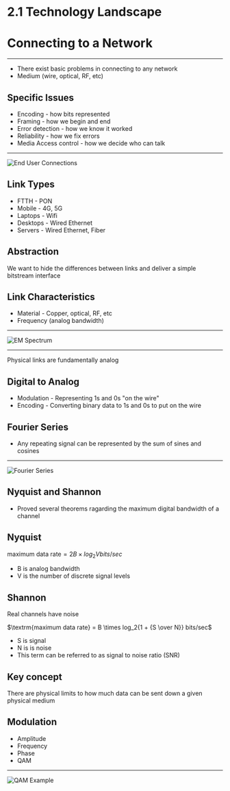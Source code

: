 2.1 Technology Landscape
========================

Connecting to a Network
=======================

---

- There exist basic problems in connecting to any network
- Medium (wire, optical, RF, etc)

Specific Issues
---------------

- Encoding - how bits represented
- Framing - how we begin and end
- Error detection - how we know it worked
- Reliability - how we fix errors
- Media Access control - how we decide who can talk

---

![End User Connections](https://book.systemsapproach.org/_images/f02-01-9780123850591.png)

Link Types
----------

- FTTH - PON
- Mobile - 4G, 5G
- Laptops - Wifi
- Desktops - Wired Ethernet
- Servers - Wired Ethernet, Fiber

Abstraction
-----------

We want to hide the differences between links and deliver a simple bitstream interface

Link Characteristics
--------------------

- Material - Copper, optical, RF, etc
- Frequency (analog bandwidth)

---

![EM Spectrum](https://book.systemsapproach.org/_images/f02-02-9780123850591.png)

---

Physical links are fundamentally analog

Digital to Analog
-----------------

- Modulation - Representing 1s and 0s "on the wire"
- Encoding - Converting binary data to 1s and 0s to put on the wire

Fourier Series
--------------

- Any repeating signal can be represented by the sum of sines and cosines

---

![Fourier Series](https://upload.wikimedia.org/wikipedia/commons/7/72/Fourier_transform_time_and_frequency_domains_%28small%29.gif)

Nyquist and Shannon
-------------------

- Proved several theorems ragarding the maximum digital bandwidth of a channel

Nyquist
-------

$\textrm{maximum data rate} = 2B \times log_2{V} bits/sec$

- B is analog bandwidth
- V is the number of discrete signal levels

Shannon
-------

Real channels have noise

$\textrm{maximum data rate} = B \times log_2{1 + {S \over N}} bits/sec$

- S is signal
- N is is noise
- This term can be referred to as signal to noise ratio (SNR)

Key concept
-----------

There are physical limits to how much data can be sent down a given physical medium

Modulation
----------

- Amplitude
- Frequency
- Phase
- QAM

---

![QAM Example](https://upload.wikimedia.org/wikipedia/commons/thumb/9/90/QAM16_Demonstration.gif/220px-QAM16_Demonstration.gif)
